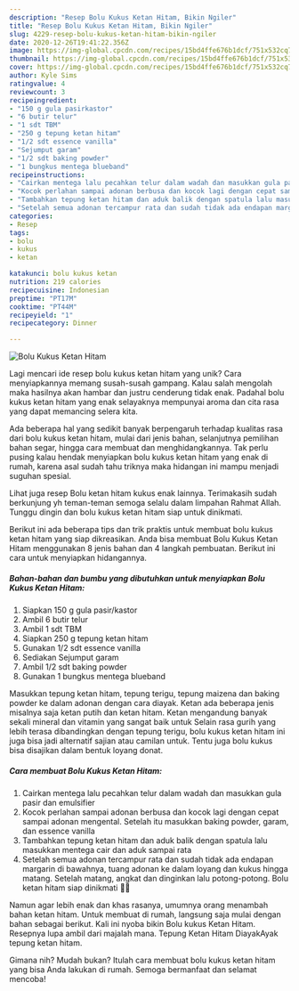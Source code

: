 ```yaml
---
description: "Resep Bolu Kukus Ketan Hitam, Bikin Ngiler"
title: "Resep Bolu Kukus Ketan Hitam, Bikin Ngiler"
slug: 4229-resep-bolu-kukus-ketan-hitam-bikin-ngiler
date: 2020-12-26T19:41:22.356Z
image: https://img-global.cpcdn.com/recipes/15bd4ffe676b1dcf/751x532cq70/bolu-kukus-ketan-hitam-foto-resep-utama.jpg
thumbnail: https://img-global.cpcdn.com/recipes/15bd4ffe676b1dcf/751x532cq70/bolu-kukus-ketan-hitam-foto-resep-utama.jpg
cover: https://img-global.cpcdn.com/recipes/15bd4ffe676b1dcf/751x532cq70/bolu-kukus-ketan-hitam-foto-resep-utama.jpg
author: Kyle Sims
ratingvalue: 4
reviewcount: 3
recipeingredient:
- "150 g gula pasirkastor"
- "6 butir telur"
- "1 sdt TBM"
- "250 g tepung ketan hitam"
- "1/2 sdt essence vanilla"
- "Sejumput garam"
- "1/2 sdt baking powder"
- "1 bungkus mentega blueband"
recipeinstructions:
- "Cairkan mentega lalu pecahkan telur dalam wadah dan masukkan gula pasir dan emulsifier"
- "Kocok perlahan sampai adonan berbusa dan kocok lagi dengan cepat sampai adonan mengental. Setelah itu masukkan baking powder, garam, dan essence vanilla"
- "Tambahkan tepung ketan hitam dan aduk balik dengan spatula lalu masukkan mentega cair dan aduk sampai rata"
- "Setelah semua adonan tercampur rata dan sudah tidak ada endapan margarin di bawahnya, tuang adonan ke dalam loyang dan kukus hingga matang. Setelah matang, angkat dan dinginkan lalu potong-potong. Bolu ketan hitam siap dinikmati 🥰🥰"
categories:
- Resep
tags:
- bolu
- kukus
- ketan

katakunci: bolu kukus ketan 
nutrition: 219 calories
recipecuisine: Indonesian
preptime: "PT17M"
cooktime: "PT44M"
recipeyield: "1"
recipecategory: Dinner

---
```



![Bolu Kukus Ketan Hitam](https://img-global.cpcdn.com/recipes/15bd4ffe676b1dcf/751x532cq70/bolu-kukus-ketan-hitam-foto-resep-utama.jpg)

Lagi mencari ide resep bolu kukus ketan hitam yang unik? Cara menyiapkannya memang susah-susah gampang. Kalau salah mengolah maka hasilnya akan hambar dan justru cenderung tidak enak. Padahal bolu kukus ketan hitam yang enak selayaknya mempunyai aroma dan cita rasa yang dapat memancing selera kita.

Ada beberapa hal yang sedikit banyak berpengaruh terhadap kualitas rasa dari bolu kukus ketan hitam, mulai dari jenis bahan, selanjutnya pemilihan bahan segar, hingga cara membuat dan menghidangkannya. Tak perlu pusing kalau hendak menyiapkan bolu kukus ketan hitam yang enak di rumah, karena asal sudah tahu triknya maka hidangan ini mampu menjadi suguhan spesial.

Lihat juga resep Bolu ketan hitam kukus enak lainnya. Terimakasih sudah berkunjung yh teman-teman semoga selalu dalam limpahan Rahmat Allah. Tunggu dingin dan bolu kukus ketan hitam siap untuk dinikmati.


Berikut ini ada beberapa tips dan trik praktis untuk membuat bolu kukus ketan hitam yang siap dikreasikan. Anda bisa membuat Bolu Kukus Ketan Hitam menggunakan 8 jenis bahan dan 4 langkah pembuatan. Berikut ini cara untuk menyiapkan hidangannya.

<!--inarticleads1-->

##### Bahan-bahan dan bumbu yang dibutuhkan untuk menyiapkan Bolu Kukus Ketan Hitam:

1. Siapkan 150 g gula pasir/kastor
1. Ambil 6 butir telur
1. Ambil 1 sdt TBM
1. Siapkan 250 g tepung ketan hitam
1. Gunakan 1/2 sdt essence vanilla
1. Sediakan Sejumput garam
1. Ambil 1/2 sdt baking powder
1. Gunakan 1 bungkus mentega blueband


Masukkan tepung ketan hitam, tepung terigu, tepung maizena dan baking powder ke dalam adonan dengan cara diayak. Ketan ada beberapa jenis misalnya saja ketan putih dan ketan hitam. Ketan mengandung banyak sekali mineral dan vitamin yang sangat baik untuk Selain rasa gurih yang lebih terasa dibandingkan dengan tepung terigu, bolu kukus ketan hitam ini juga bisa jadi alternatif sajian atau camilan untuk. Tentu juga bolu kukus bisa disajikan dalam bentuk loyang donat. 

<!--inarticleads2-->

##### Cara membuat Bolu Kukus Ketan Hitam:

1. Cairkan mentega lalu pecahkan telur dalam wadah dan masukkan gula pasir dan emulsifier
1. Kocok perlahan sampai adonan berbusa dan kocok lagi dengan cepat sampai adonan mengental. Setelah itu masukkan baking powder, garam, dan essence vanilla
1. Tambahkan tepung ketan hitam dan aduk balik dengan spatula lalu masukkan mentega cair dan aduk sampai rata
1. Setelah semua adonan tercampur rata dan sudah tidak ada endapan margarin di bawahnya, tuang adonan ke dalam loyang dan kukus hingga matang. Setelah matang, angkat dan dinginkan lalu potong-potong. Bolu ketan hitam siap dinikmati 🥰🥰


Namun agar lebih enak dan khas rasanya, umumnya orang menambah bahan ketan hitam. Untuk membuat di rumah, langsung saja mulai dengan bahan sebagai berikut. Kali ini nyoba bikin Bolu kukus Ketan Hitam. Resepnya lupa ambil dari majalah mana. Tepung Ketan Hitam DiayakAyak tepung ketan hitam. 

Gimana nih? Mudah bukan? Itulah cara membuat bolu kukus ketan hitam yang bisa Anda lakukan di rumah. Semoga bermanfaat dan selamat mencoba!
